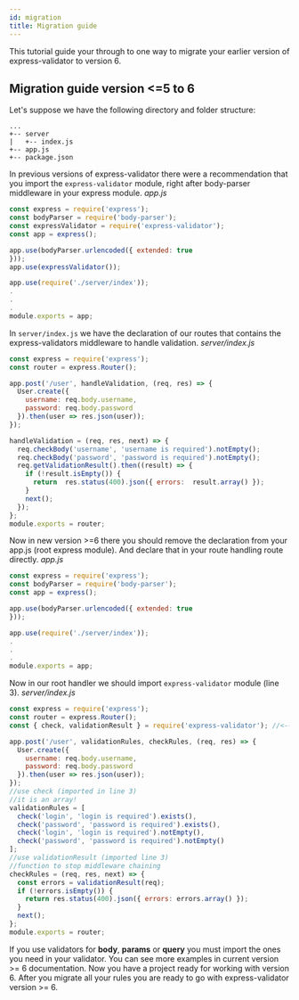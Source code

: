 ```yaml
---
id: migration
title: Migration guide
---
```

This tutorial guide your through to one way to migrate your earlier version of express-validator to version 6.

## Migration guide version <=5 to 6

Let's suppose we have the following  directory and folder structure:
```
...
+-- server
|   +-- index.js
+-- app.js
+-- package.json
```
In previous versions of express-validator there were a recommendation that you import the `express-validator` module, right after body-parser middleware in your express module.
*app.js*
```js
const express = require('express');
const bodyParser = require('body-parser');
const expressValidator = require('express-validator');
const app = express();

app.use(bodyParser.urlencoded({ extended: true
}));
app.use(expressValidator());

app.use(require('./server/index'));
.
.
.
module.exports = app;
```
In `server/index.js` we have the declaration of our routes that contains the express-validators middleware to handle validation.
*server/index.js*
```js
const express = require('express');
const router = express.Router();

app.post('/user', handleValidation, (req, res) => {
  User.create({
    username: req.body.username,
    password: req.body.password
  }).then(user => res.json(user));
});

handleValidation = (req, res, next) => {
  req.checkBody('username', 'username is required').notEmpty();
  req.checkBody('password', 'password is required').notEmpty();
  req.getValidationResult().then((result) => {
    if (!result.isEmpty()) {
      return  res.status(400).json({ errors:  result.array() });
    }
    next();
  });
};
module.exports = router;
```
Now in new version >=6 there you should remove the declaration from your app.js (root express module).
And declare that in your route handling route directly.
*app.js*
```js
const express = require('express');
const bodyParser = require('body-parser');
const app = express();

app.use(bodyParser.urlencoded({ extended: true
}));

app.use(require('./server/index'));
.
.
.
module.exports = app;
```
Now in our root handler we should import `express-validator` module (line 3).
*server/index.js*
```js
const express = require('express');
const router = express.Router();
const { check, validationResult } = require('express-validator'); //<--import that

app.post('/user', validationRules, checkRules, (req, res) => {
  User.create({
    username: req.body.username,
    password: req.body.password
  }).then(user => res.json(user));
});
//use check (imported in line 3)
//it is an array!
validationRules = [
  check('login', 'login is required').exists(),
  check('password', 'password is required').exists(),
  check('login', 'login is required').notEmpty(),
  check('password', 'password is required').notEmpty()
];
//use validationResult (imported line 3)
//function to stop middleware chaining
checkRules = (req, res, next) => {
  const errors = validationResult(req);
  if (!errors.isEmpty()) {
    return res.status(400).json({ errors: errors.array() });
  }
  next();
};
module.exports = router;
```
If you use validators for **body**, **params** or **query** you must import the ones you need in your validator. You can see more examples in current version >= 6 documentation.
Now you have a project ready for working with version 6.
After you migrate all your rules you are ready to go with express-validator version >= 6.


